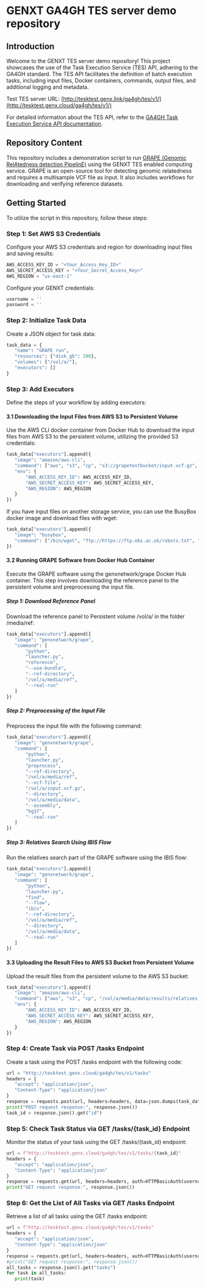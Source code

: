 # GENXT GA4GH TES server demo repository

## Introduction
Welcome to the GENXT TES server demo repository! This project showcases the use of the Task Execution Service (TES) API, adhering to the GA4GH standard. The TES API facilitates the definition of batch execution tasks, including input files, Docker containers, commands, output files, and additional logging and metadata.

Test TES server URL: [http://tesktest.genx.link/ga4gh/tes/v1/](http://tesktest.genx.cloud/ga4gh/tes/v1/)

For detailed information about the TES API, refer to the [GA4GH Task Execution Service API documentation](https://ga4gh.github.io/task-execution-schemas/docs/).

## Repository Content
This repository includes a demonstration script to run [GRAPE (Genomic RelAtedness detection PipelinE)](https://github.com/genxnetwork/grape) using the GENXT TES enabled computing service. GRAPE is an open-source tool for detecting genomic relatedness and requires a multisample VCF file as input. It also includes workflows for downloading and verifying reference datasets.

## Getting Started
To utilize the script in this repository, follow these steps:

### Step 1: Set AWS S3 Credentials
Configure your AWS S3 credentials and region for downloading input files and saving results:

```python
AWS_ACCESS_KEY_ID = "<Your_Access_Key_ID>"
AWS_SECRET_ACCESS_KEY = "<Your_Secret_Access_Key>"
AWS_REGION = "us-east-1"
```

Configure your GENXT credentials:

```python
username = ''
password = ''
```

### Step 2: Initialize Task Data
Create a JSON object for task data:

```python
task_data = {
   "name": "GRAPE run",
   "resources": {"disk_gb": 200},
   "volumes": ["/vol/a/"],
   "executors": []
}
```

### Step 3: Add Executors
Define the steps of your workflow by adding executors:

#### 3.1 Downloading the Input Files from AWS S3 to Persistent Volume
Use the AWS CLI docker container from Docker Hub to download the input files from AWS S3 to the persistent volume, utilizing the provided S3 credentials:

```python
task_data["executors"].append({
   "image": "amazon/aws-cli",
   "command": ["aws", "s3", "cp", "s3://grapetestbucket/input.vcf.gz", "/vol/a/input.vcf.gz"],
   "env": {
       "AWS_ACCESS_KEY_ID": AWS_ACCESS_KEY_ID,
       "AWS_SECRET_ACCESS_KEY": AWS_SECRET_ACCESS_KEY,
       "AWS_REGION": AWS_REGION
   }
})
```
If you have input files on another storage service, you can use the BusyBox docker image and download files with wget:
```python
task_data["executors"].append({
   "image": "busybox",
   "command": ["/bin/wget", "ftp://https://ftp.ebi.ac.uk/robots.txt", "/vol/a/robots.txt"]
})
```

#### 3.2 Running GRAPE Software from Docker Hub Container
Execute the GRAPE software using the genxnetwork/grape Docker Hub container. This step involves downloading the reference panel to the persistent volume and preprocessing the input file.

##### Step 1: Download Reference Panel
Download the reference panel to Persistent volume /vol/a/ in the folder /media/ref:

```python
task_data["executors"].append({
   "image": "genxnetwork/grape",
   "command": [
       "python",
       "launcher.py",
       "reference",
       "--use-bundle",
       "--ref-directory",
       "/vol/a/media/ref",
       "--real-run"
   ]
})
```

##### Step 2: Preprocessing of the Input File
Preprocess the input file with the following command:
```python
task_data["executors"].append({
   "image": "genxnetwork/grape",
   "command": [
       "python",
       "launcher.py",
       "preprocess",
       "--ref-directory",
       "/vol/a/media/ref",
       "--vcf-file",
       "/vol/a/input.vcf.gz",
       "--directory",
       "/vol/a/media/data",
       "--assembly",
       "hg37",
       "--real-run"
   ]
})
```

##### Step 3: Relatives Search Using IBIS Flow
Run the relatives search part of the GRAPE software using the IBIS flow:

```python
task_data["executors"].append({
   "image": "genxnetwork/grape",
   "command": [
       "python",
       "launcher.py",
       "find",
       "--flow",
       "ibis",
       "--ref-directory",
       "/vol/a/media/ref",
       "--directory",
       "/vol/a/media/data",
       "--real-run"
   ]
})
```

#### 3.3 Uploading the Result Files to AWS S3 Bucket from Persistent Volume
Upload the result files from the persistent volume to the AWS S3 bucket:

```python
task_data["executors"].append({
   "image": "amazon/aws-cli",
   "command": ["aws", "s3", "cp", "/vol/a/media/data/results/relatives.tsv", "s3://grapetestbucket/relatives_output.tsv"],
   "env": {
       "AWS_ACCESS_KEY_ID": AWS_ACCESS_KEY_ID,
       "AWS_SECRET_ACCESS_KEY": AWS_SECRET_ACCESS_KEY,
       "AWS_REGION": AWS_REGION
   }
})
```

### Step 4: Create Task via POST /tasks Endpoint
Create a task using the POST /tasks endpoint with the following code:

```python
url = "http://tesktest.genx.cloud/ga4gh/tes/v1/tasks"
headers = {
   "accept": "application/json",
   "Content-Type": "application/json"
}
response = requests.post(url, headers=headers, data=json.dumps(task_data), auth=HTTPBasicAuth(username, password))
print("POST request response:", response.json())
task_id = response.json().get("id")
```

### Step 5: Check Task Status via GET /tasks/{task_id} Endpoint
Monitor the status of your task using the GET /tasks/{task_id} endpoint:

```python
url = f"http://tesktest.genx.cloud/ga4gh/tes/v1/tasks/{task_id}"
headers = {
   "accept": "application/json",
   "Content-Type": "application/json"
}
response = requests.get(url, headers=headers, auth=HTTPBasicAuth(username, password))
print("GET request response:", response.json())
```

### Step 6: Get the List of All Tasks via GET /tasks Endpoint
Retrieve a list of all tasks using the GET /tasks endpoint:

```python
url = f"http://tesktest.genx.cloud/ga4gh/tes/v1/tasks"
headers = {
   "accept": "application/json",
   "Content-Type": "application/json"
}
response = requests.get(url, headers=headers, auth=HTTPBasicAuth(username, password))
#print("GET request response:", response.json())
all_tasks = response.json().get("tasks")
for task in all_tasks:
   print(task)
```
